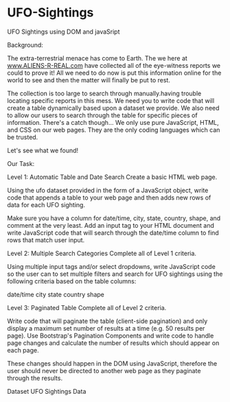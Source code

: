 # UFO-Sightings
UFO Sightings using DOM and javaSript

Background:

The extra-terrestrial menace has come to Earth. The we here at www.ALIENS-R-REAL.com have collected all of the eye-witness reports we could to prove it! All we need to do now is put this information online for the world to see and then the matter will finally be put to rest.

The collection is too large to search through manually.having trouble locating specific reports in this mess.
We need you to write code that will create a table dynamically based upon a dataset we provide. We also need to allow our users to search through the table for specific pieces of information. There's a catch though... We only use pure JavaScript, HTML, and CSS on our web pages. They are the only coding languages which can be trusted.

Let's see what we found!

Our Task:

Level 1: 
Automatic Table and Date Search
Create a basic HTML web page.

Using the ufo dataset provided in the form of a JavaScript object, write code that appends a table to your web page and then adds new rows of data for each UFO sighting.

Make sure you have a column for date/time, city, state, country, shape, and comment at the very least.
Add an input tag to your HTML document and write JavaScript code that will search through the date/time column to find rows that match user input.

Level 2: 
Multiple Search Categories
Complete all of Level 1 criteria.

Using multiple input tags and/or select dropdowns, write JavaScript code so the user can to set multiple filters and search for UFO sightings using the following criteria based on the table columns:

date/time
city
state
country
shape

Level 3:
Paginated Table
Complete all of Level 2 criteria.

Write code that will paginate the table (client-side pagination) and only display a maximum set number of results at a time (e.g. 50 results per page). Use Bootstrap's Pagination Components and write code to handle page changes and calculate the number of results which should appear on each page.

These changes should happen in the DOM using JavaScript, therefore the user should never be directed to another web page as they paginate through the results.

Dataset
UFO Sightings Data

